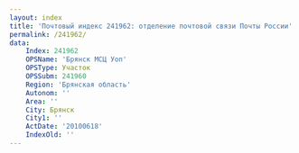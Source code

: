 ```yaml
---
layout: index
title: 'Почтовый индекс 241962: отделение почтовой связи Почты России'
permalink: /241962/
data:
    Index: 241962
    OPSName: 'Брянск МСЦ Уоп'
    OPSType: Участок
    OPSSubm: 241960
    Region: 'Брянская область'
    Autonom: ''
    Area: ''
    City: Брянск
    City1: ''
    ActDate: '20100618'
    IndexOld: ''
---
```

